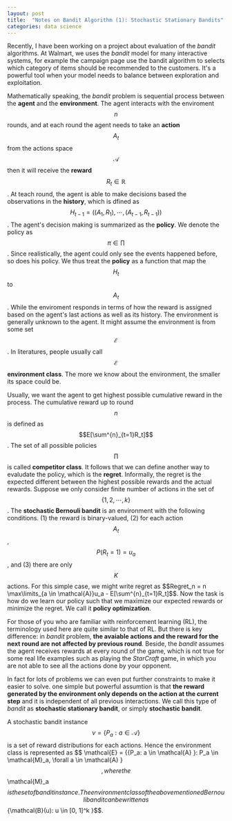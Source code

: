 ```yaml
---
layout: post
title:  "Notes on Bandit Algorithm (1): Stochastic Stationary Bandits"
categories: data science
---
```


Recently, I have been working on a project about evaluation of the _bandit_ algorithms. At Walmart, we uses the _bandit_ model for many interactive systems, for example the campaign page use the bandit algorithm to selects which category of items should be recommended to the customers. It's a powerful tool when your model needs to balance between exploration and exploitation. 

Mathematically speaking, the _bandit_ problem is sequential process between the __agent__ and the __environment__. The agent interacts with the enviroment $$n$$ rounds, and at each round the agent needs to take an __action__ $$A_t$$ from the actions space $$\mathcal{A}$$ then it will receive the __reward__ $$R_t \in \mathbb{R} $$. At teach round, the agent is able to make decisions based the observations in the __history__, which is dfined as $$H_{t-1} = ((A_1, R_1), \cdots, (A_{t-1}, R_{t-1}))$$. The agent's decision making is summarized as the __policy__. We denote the policy as $$\pi \in \prod$$. Since realistically, the agent could only see the events happened before, so does his policy. We thus treat the __policy__ as a function that map the $$H_t$$ to $$A_t$$. While the enviroment responds in terms of how the reward is assigned based on the agent's last actions as well as its history. The environment is generally unknown to the agent. It might assume the environment is from some set $$\mathcal{E}$$. In literatures, people usually call $$\mathcal{E}$$ __environment class__. The more we know about the environment, the smaller its space could be. 

Usually, we want the agent to get highest possible cumulative reward in the process. The cumulative reward up to round $$n$$ is defined as $$E[\sum^{n}_{t=1}R_t]$$. The set of all possible policies $$\prod$$ is called __competitor class__. It follows that we can define another way to evaludate the policy, which is the __regret__. Informally, the regret is the expected different between the highest possible rewards and the actual rewards. Suppose we only consider finite number of actions in the set of $$\{1, 2, \cdots, k\}$$. The __stochastic Bernouli bandit__ is an environment with the following conditions. (1) the reward is binary-valued, (2) for each action $$A_t$$,  $$P(R_t=1) = u_a$$, and (3) there are only $$K$$ actions. For this simple case, we might write regret as 
\$$Regret_n = n \max\limits_{a \in \mathcal{A}}u_a - E[\sum^{n}_{t=1}R_t]$$. 
Now the task is how do we learn our policy such that we maximize our expected rewards or minimize the regret. We call it __policy optimization__. 

For those of you who are familiar with reinforcement learning (RL), the terminology used here are quite similar to that of RL. But there is key difference: in _bandit_ problem, __the avaiable actions and the reward for the next round are not affected by previous round__. Beside, the _bandit_ assumes the agent receives rewards at every round of the game, which is not true for some real life examples such as playing the _StarCraft_ game, in which you are not able to see all the actions done by your opponent.

In fact for lots of problems we can even put further constraints to make it easier to solve. one simple but powerful assumtion is that __the reward generated by the environment only depends on the action at the current step__ and it is independent of all previous interactions. We call this type of _bandit_ as __stochastic stationary bandit__, or simply __stochastic bandit__.

A stochastic bandit instance $$\nu=\{P_a: a \in \mathcal{A} \}$$ is a set of reward distributions for each actions. Hence the environment class is represented as 
\$$
\mathcal{E} = \{\{P_a: a \in \mathcal{A} \}: P_a \in \mathcal{M}_a, \forall a \in \mathcal{A} \}
$$
, where the $$\mathcal{M}_a$$ is the set of bandit instance. The environment class of the above mentioned Bernouli bandit can be written as $$\{\mathcal{B}(u): u \in [0, 1]^k \}$$.


